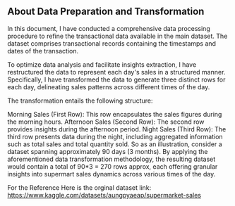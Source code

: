 ## About Data Preparation and Transformation
In this document, I have conducted a comprehensive data processing procedure to refine the transactional data available in the main dataset. The dataset comprises transactional records containing the timestamps and dates of the transaction.

To optimize data analysis and facilitate insights extraction, I have restructured the data to represent each day's sales in a structured manner. Specifically, I have transformed the data to generate three distinct rows for each day, delineating sales patterns across different times of the day.

The transformation entails the following structure:

Morning Sales (First Row): This row encapsulates the sales figures during the morning hours.
Afternoon Sales (Second Row): The second row provides insights during the afternoon period.
Night Sales (Third Row): The third row presents data during the night, including aggregated information such as total sales and total quantity sold.
So as an illustration, consider a dataset spanning approximately 90 days (3 months). By applying the aforementioned data transformation methodology, the resulting dataset would contain a total of 90*3 = 270 rows approx, each offering granular insights into supermart sales dynamics across various times of the day.

For the Reference Here is the orginal dataset link: https://www.kaggle.com/datasets/aungpyaeap/supermarket-sales
